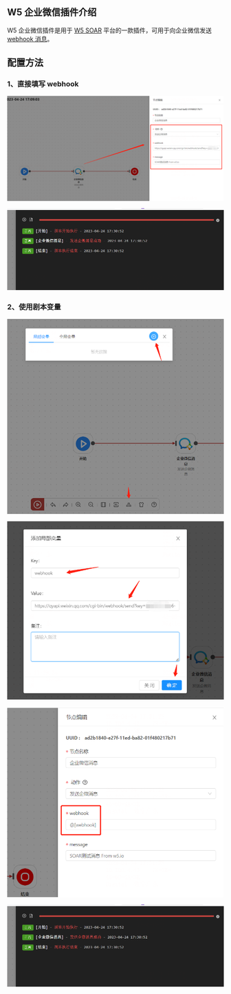 ## W5 企业微信插件介绍

W5 企业微信插件是用于 [W5 SOAR](https://github.com/w5teams/w5) 平台的一款插件，可用于向企业微信发送 [webhook 消息](https://developer.work.weixin.qq.com/document/path/91770)。


## 配置方法

### 1、直接填写 webhook

![](./docs/images/config.png)

![](./docs/images/result.png)


### 2、使用剧本变量

![](./docs/images/config1.png)

![](./docs/images/config2.png)

![](./docs/images/config3.png)

![](./docs/images/result.png)

